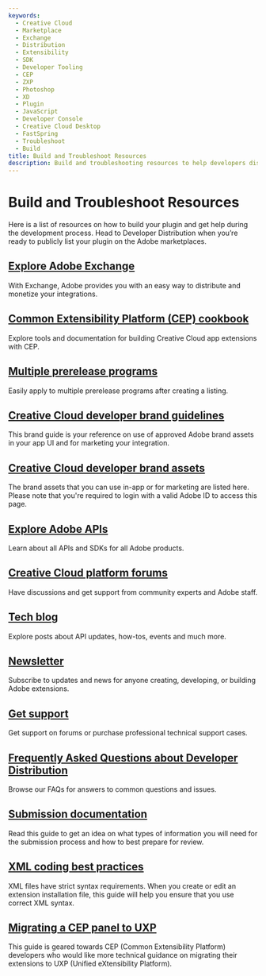 ```yaml
---
keywords:
  - Creative Cloud
  - Marketplace
  - Exchange
  - Distribution
  - Extensibility
  - SDK
  - Developer Tooling
  - CEP
  - ZXP
  - Photoshop
  - XD
  - Plugin
  - JavaScript
  - Developer Console
  - Creative Cloud Desktop
  - FastSpring
  - Troubleshoot
  - Build
title: Build and Troubleshoot Resources
description: Build and troubleshooting resources to help developers distributing CEP plugins.
---
```


# Build and Troubleshoot Resources
Here is a list of resources on how to build your plugin and get help during the development process. Head to Developer Distribution when you’re ready to publicly list your plugin on the Adobe marketplaces.​

## [Explore Adobe Exchange](https://exchange.adobe.com/apps/browse/cc)
With Exchange, Adobe provides you with an easy way to distribute and monetize your integrations.
​
## [Common Extensibility Platform (CEP) cookbook](https://github.com/Adobe-CEP)
Explore tools and documentation for building Creative Cloud app extensions with CEP.

## [Multiple prerelease programs](https://www.adobeprerelease.com)
Easily apply to multiple prerelease programs after creating a listing.

## [Creative Cloud developer brand guidelines](https://www.adobe.com/go/cc_brand_guidelines)
This brand guide is your reference on use of approved Adobe brand assets in your app UI and for marketing your integration.

## [Creative Cloud developer brand assets](https://www.adobe.com/go/distribute-cc-brand-assets)
The brand assets that you can use in-app or for marketing are listed here. Please note that you're required to login with a valid Adobe ID to access this page.

## [Explore Adobe APIs](https://developer.adobe.com/apis/)
Learn about all APIs and SDKs for all Adobe products.

## [Creative Cloud platform forums​](https://www.adobe.com/go/creative_cloud_developer_forums​)
Have discussions and get support from community experts and Adobe staff.​

## [Tech blog​](https://www.adobe.com/go/creative_cloud_tech_blog​)
Explore posts about API updates, how-tos, events and much more.​

## [Newsletter](https://www.adobe.com/go/creative_cloud_developer_news​)
Subscribe to updates and news for anyone creating, developing, or building Adobe extensions.​

## [Get support](https://helpx.adobe.com/support/programs/cc-exchange-developer-support.html)
Get support on forums or purchase professional technical support cases.

## [Frequently Asked Questions about Developer Distribution](https://www.adobe.com/go/developer_distribution_faq)
Browse our FAQs for answers to common questions and issues.​

## [Submission documentation](https://developer.adobe.com/developer-distribution/creative-cloud/docs/guides/submission/overview)
Read this guide to get an idea on what types of information you will need for the submission process and how to best prepare for review.

## [XML coding best practices](https://helpx.adobe.com/extension-manager/kb/xml-coding.html)
XML files have strict syntax requirements. When you create or edit an extension installation file, this guide will help you ensure that you use correct XML syntax.

## [Migrating a CEP panel to UXP](hhttps://github.com/Adobe-CEP/CEP-Resources/tree/master/UXP-Migration-Guide)
This guide is geared towards CEP (Common Extensibility Platform) developers who would like more technical guidance on migrating their extensions to UXP (Unified eXtensibility Platform). 
